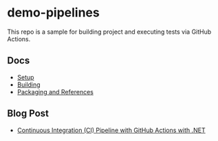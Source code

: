# demo-pipelines

This repo is a sample for building project and executing tests via GitHub Actions.

## Docs

- [Setup](./docs/setup.md)
- [Building](./docs/building.md)
- [Packaging and References](./docs/nuget.md)

## Blog Post

- [Continuous Integration (CI) Pipeline with GitHub Actions with .NET](https://worldwidecode.wordpress.com/2021/09/29/continuous-integration-ci-pipeline-with-github-actions-with-net)

